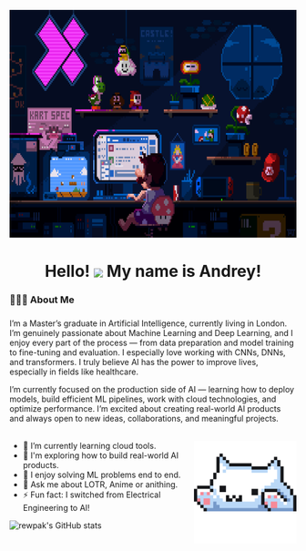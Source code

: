 <br clear="both">

<div align="center">
  <img height="400" width="950" src="./assets/225813708-98b745f2-7d22-48cf-9150-083f1b00d6c9.gif" />
</div>

###

<h1 align="center">
  Hello!
  <img src="https://user-images.githubusercontent.com/18350557/176309783-0785949b-9127-417c-8b55-ab5a4333674e.gif" width="40" style="vertical-align: middle;" />
  My name is Andrey!
</h1>

###

<h3 align="left">🧑🏻‍💻 About Me </h3>

###

<p align="left">I’m a Master’s graduate in Artificial Intelligence, currently living in London. I’m genuinely passionate about Machine Learning and Deep Learning, and I enjoy every part of the process — from data preparation and model training to fine-tuning and evaluation. I especially love working with CNNs, DNNs, and transformers. I truly believe AI has the power to improve lives, especially in fields like healthcare.

I’m currently focused on the production side of AI — learning how to deploy models, build efficient ML pipelines, work with cloud technologies, and optimize performance. I’m excited about creating real-world AI products and always open to new ideas, collaborations, and meaningful projects.<br><br>


- 🌱 I’m currently learning cloud tools. <img align="right" src="./assets/226127923-0e8b7792-7b3c-462b-951b-63c96ba1a5af.gif" width="180" />
- 🔭 I'm exploring how to build real-world AI products.
- 🎯 I enjoy solving ML problems end to end.
- 💬 Ask me about LOTR, Anime or anithing.
- ⚡ Fun fact: I switched from Electrical Engineering to AI!

![rewpak's GitHub stats](https://github-readme-stats.vercel.app/api?username=rewpak&show_icons=true&title_color=39ff14&icon_color=00f9ff&text_color=c0c0c0&bg_color=000000)



